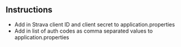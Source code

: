 Instructions
---
- Add in Strava client ID and client secret to application.properties
- Add in list of auth codes as comma separated values to application.properties